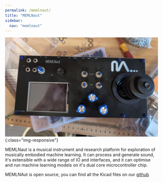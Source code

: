 ```yaml
---
permalink: /memlnaut/
title: "MEMLNaut"
sidebar:
  nav: "memlnaut"
---
```


![MEMLNaut](../assets/images/memlnaut_0_2_desk.jpg){:class="img-responsive"}

MEMLNaut is a musical instrument and research platform for exploration of musically embodied machine learning.  It can process and generate sound, it's extensible with a wide range of IO and interfaces, and it can optimise and run machine learning models on it's dual core microcontroller chip.

MEMLNAut is open source, you can find all the Kicad files on our [github](https://github.com/MusicallyEmbodiedML)


